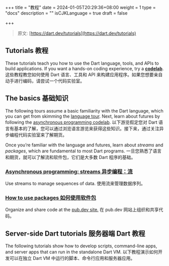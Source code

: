 +++
title = "教程"
date = 2024-01-05T20:29:36+08:00
weight = 1
type = "docs"
description = ""
isCJKLanguage = true
draft = false

+++

> 原文: [https://dart.dev/tutorials](https://dart.dev/tutorials)

## Tutorials 教程

These tutorials teach you how to use the Dart language, tools, and APIs to build applications. If you want a hands-on coding experience, try a **[codelab](https://dart.dev/codelabs)**.
这些教程教您如何使用 Dart 语言、工具和 API 来构建应用程序。如果您想要亲自动手进行编码，请尝试一个代码实验室。

## The basics 基础知识

The following tours assume a basic familiarity with the Dart language, which you can get from skimming the [language tour](https://dart.dev/language). Next, learn about futures by following the [asynchronous programming codelab](https://dart.dev/codelabs/async-await).
以下游览假定您对 Dart 语言有基本的了解，您可以通过浏览语言游览来获得这些知识。接下来，通过关注异步编程代码实验室来了解期货。

Once you’re familiar with the language and futures, learn about *streams* and *packages*, which are fundamental to most Dart programs.
一旦您熟悉了语言和期货，就可以了解流和软件包，它们是大多数 Dart 程序的基础。

### [Asynchronous programming: streams 异步编程：流](https://dart.dev/tutorials/language/streams)

Use streams to manage sequences of data.
使用流来管理数据序列。

### [How to use packages 如何使用软件包](https://dart.dev/guides/packages)

Organize and share code at the [pub.dev site.](https://pub.dev/)
在 pub.dev 网站上组织和共享代码。

## Server-side Dart tutorials 服务器端 Dart 教程

The following tutorials show how to develop scripts, command-line apps, and server apps that can run in the standalone Dart VM.
以下教程演示如何开发可以在独立 Dart VM 中运行的脚本、命令行应用和服务器应用。
